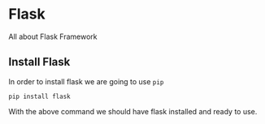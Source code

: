 # Flask

All about Flask Framework

## Install Flask

In order to install flask we are going to use ```pip```

```shell
pip install flask
```

With the above command we should have flask installed and ready to use.
